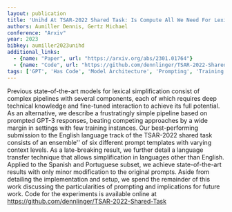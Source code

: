 ```yaml
---
layout: publication
title: 'Unihd At TSAR-2022 Shared Task: Is Compute All We Need For Lexical Simplification?'
authors: Aumiller Dennis, Gertz Michael
conference: "Arxiv"
year: 2023
bibkey: aumiller2023unihd
additional_links:
  - {name: "Paper", url: "https://arxiv.org/abs/2301.01764"}
  - {name: "Code", url: "https://github.com/dennlinger/TSAR-2022-Shared-Task"}
tags: ['GPT', 'Has Code', 'Model Architecture', 'Prompting', 'Training Techniques', 'Uncategorized']
---
```

Previous state-of-the-art models for lexical simplification consist of complex pipelines with several components, each of which requires deep technical knowledge and fine-tuned interaction to achieve its full potential. As an alternative, we describe a frustratingly simple pipeline based on prompted GPT-3 responses, beating competing approaches by a wide margin in settings with few training instances. Our best-performing submission to the English language track of the TSAR-2022 shared task consists of an ensemble'' of six different prompt templates with varying context levels. As a late-breaking result, we further detail a language transfer technique that allows simplification in languages other than English. Applied to the Spanish and Portuguese subset, we achieve state-of-the-art results with only minor modification to the original prompts. Aside from detailing the implementation and setup, we spend the remainder of this work discussing the particularities of prompting and implications for future work. Code for the experiments is available online at https://github.com/dennlinger/TSAR-2022-Shared-Task
